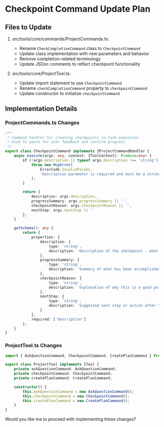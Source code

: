 # Checkpoint Command Update Plan

## Files to Update

1. src/tools/core/commands/ProjectCommands.ts:
   - Rename `CheckCompletionCommand` class to `CheckpointCommand`
   - Update class implementation with new parameters and behavior
   - Remove completion-related terminology
   - Update JSDoc comments to reflect checkpoint functionality

2. src/tools/core/ProjectTool.ts:
   - Update import statement to use `CheckpointCommand`
   - Rename `checkCompletionCommand` property to `checkpointCommand`
   - Update constructor to initialize `checkpointCommand`

## Implementation Details

### ProjectCommands.ts Changes
```typescript
/**
 * Command handler for creating checkpoints in task execution
 * Used to pause for user feedback and confirm progress
 */
export class CheckpointCommand implements IProjectCommandHandler {
    async execute(args: any, context: IToolContext): Promise<any> {
        if (!args.description || typeof args.description !== 'string') {
            throw new McpError(
                ErrorCode.InvalidParams,
                'Description parameter is required and must be a string'
            );
        }

        return {
            description: args.description,
            progressSummary: args.progressSummary || '',
            checkpointReason: args.checkpointReason || '',
            nextStep: args.nextStep || ''
        };
    }

    getSchema(): any {
        return {
            properties: {
                description: {
                    type: 'string',
                    description: 'Description of the checkpoint - what has been completed and why feedback is needed'
                },
                progressSummary: {
                    type: 'string',
                    description: 'Summary of what has been accomplished up to this point'
                },
                checkpointReason: {
                    type: 'string',
                    description: 'Explanation of why this is a good point to pause and get feedback'
                },
                nextStep: {
                    type: 'string',
                    description: 'Suggested next step or action after this checkpoint'
                }
            },
            required: ['description']
        };
    }
}
```

### ProjectTool.ts Changes
```typescript
import { AskQuestionCommand, CheckpointCommand, CreatePlanCommand } from './commands/ProjectCommands';

export class ProjectTool implements ITool {
    private askQuestionCommand: AskQuestionCommand;
    private checkpointCommand: CheckpointCommand;
    private createPlanCommand: CreatePlanCommand;

    constructor() {
        this.askQuestionCommand = new AskQuestionCommand();
        this.checkpointCommand = new CheckpointCommand();
        this.createPlanCommand = new CreatePlanCommand();
    }
}
```

Would you like me to proceed with implementing these changes?